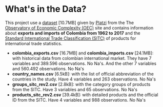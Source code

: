 # What's in the Data?

This project use a [dataset](https://drive.google.com/drive/folders/1Q3_KXyXsvar0s8LaXPelM5BVqmaQYoEN) [10.7MB] given by [Platzi](https://platzi.com/clases/2178-analisis-exploratorio-datos/36372-platzi-olimpiadas-recursos-data-triathlon/) from the The [Observatory of Economic Complexity (OEC)](https://legacy.oec.world/en/resources/data/) site and contains information about **exports and imports of Colombia from 1962 to 2017** and the [Standard International Trade Classification (SITC)](https://unstats.un.org/unsd/trade/sitcrev4.htm) of products for international trade statistics.

*   **colombia_exports.csv** [16.7MB] and **colombia_imports.csv** [24.1MB]: with historical data from colombian international market. They have 7 variables and 389.596 observations. No Na's. And the other 7 variables and 560.492 observations. No Na's
*   **country_names.csv** [6.5kB]: with the list of official abbreviation of the countries in the study. Have 4 variables and 263 observations. No Na's
*   **groups_sitc_rev2.csv** [2.8kB]: with the category groups of products from the SITC. Have 3 variables and 65 observations. No Na's
*   **products_sitc_rev2.csv** [39.4kB]: with detailed products and the official ID from the SITC. Have 4 variables and 988 observations. No Na's

